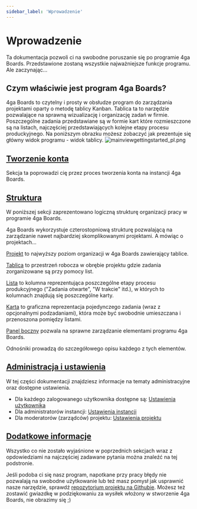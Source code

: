 ```yaml
---
sidebar_label: 'Wprowadzenie'
---
```


# Wprowadzenie
Ta dokumentacja pozwoli ci na swobodne poruszanie się po programie 4ga Boards. Przedstawione zostaną wszystkie najważniejsze funkcje programu. Ale zaczynając...

## Czym właściwie jest program 4ga Boards?
4ga Boards to czytelny i prosty w obsłudze program do zarządzania projektami oparty o metodę tablicy Kanban. Tablica ta to narzędzie pozwalające na sprawną wizualizację i organizację zadań w firmie. Poszczególne zadania przedstawiane są w formie kart które rozmieszczone są na listach, najczęściej przedstawiających kolejne etapy procesu produckyjnego. Na poniższym obrazku możesz zobaczyć jak prezentuje się główny widok programu - widok tablicy.
![mainviewgettingstarted_pl.png](/img/mainviewgettingstarted_pl.png)



## [Tworzenie konta](./account)
Sekcja ta poprowadzi cię przez proces tworzenia konta na instancji 4ga Boards.

## [Struktura](./structure)
W poniższej sekcji zaprezentowano logiczną strukturę organizacji pracy w programie 4ga Boards.

4ga Boards wykorzystuje czterostopniową strukturę pozwalającą na zarządzanie nawet najbardziej skomplikowanymi projektami.
A mówiąc o projektach...


[Projekt](./project) to najwyższy poziom organizacji w 4ga Boards zawierający tablice.

[Tablica](./board) to przestrzeń robocza w obrębie projektu gdzie zadania zorganizowane są przy pomocy list.

[Lista](./list) to kolumna reprezentująca poszczególne etapy procesu produkcyjnego ("Zadania otwarte", "W trakcie" itd.), w których to kolumnach znajdują się poszczególne karty.

[Karta](./card) to graficzna reprezentacja pojedynczego zadania (wraz z opcjonalnymi podzadaniami), która może być swobodnie umieszczana i przenoszona pomiędzy listami.

[Panel boczny](./sidebar) pozwala na sprawne zarządzanie elementami programu 4ga Boards.

Odnośniki prowadzą do szczegółowego opisu każdego z tych elementów.

## [Administracja i ustawienia](./admin-settings)
W tej części dokumentacji znajdziesz informacje na tematy administracyjne oraz dostępne ustawienia.

- Dla każdego zalogowanego użytkownika dostępne są:
[Ustawienia użytkownika](./settings)
- Dla administratorów instancji:
[Ustawienia instancji](./instance-settings)
- Dla moderatorów (zarządców) projektu:
[Ustawienia projektu](./project-settings)
## [Dodatkowe informacje](./additional-info)
Wszystko co nie zostało wyjaśnione w poprzednich sekcjach wraz z opdowiedziami na najczęściej zadawane pytania można znaleźć na tej podstronie.

Jeśli podoba ci się nasz program, napotkane przy pracy błędy nie pozwalają na swobodne użytkowanie lub też masz pomysł jak usprawnić nasze narzędzie, sprawdź [repozytorium projektu na Githubie](https://github.com/RARgames/4gaBoards). Możesz też zostawić gwiazdkę w podziękowaniu za wysiłek włożony w stworzenie 4ga Boards, nie obrazimy się ;)




